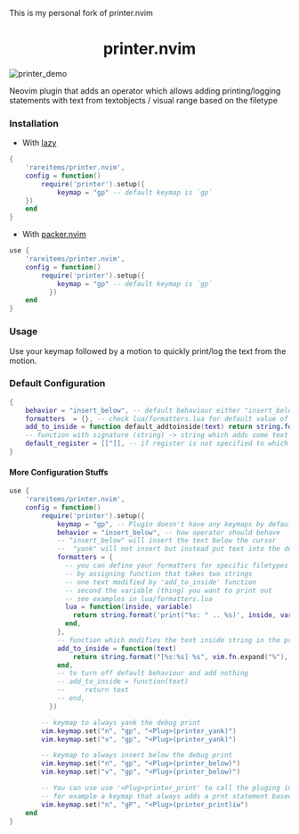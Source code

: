This is my personal fork of printer.nvim
<h1 align="center"> printer.nvim </h1>

![printer_demo](https://user-images.githubusercontent.com/83038443/209416747-4f387f45-2901-4147-8397-bd4ac1fda58b.gif)

Neovim plugin that adds an operator which allows adding printing/logging statements with text from textobjects / visual range based on the filetype

### Installation

- With [lazy](https://github.com/folke/lazy.nvim)

```lua
{
    'rareitems/printer.nvim',
    config = function()
        require('printer').setup({
            keymap = "gp" -- default keymap is `gp`
    })
    end
}
```

- With [packer.nvim](https://github.com/wbthomason/packer.nvim)

```lua
use {
    'rareitems/printer.nvim',
    config = function()
        require('printer').setup({
            keymap = "gp" -- default keymap is `gp`
          })
    end
}
```

### Usage

Use your keymap followed by a motion to quickly print/log the text from the motion.

### Default Configuration

```lua
{
    behavior = "insert_below", -- default behaviour either "insert_below" for inserting the debug print below or "yank" for yanking the debug print
    formatters  = {}, -- check lua/formatters.lua for default value of formatters
    add_to_inside = function default_addtoinside(text) return string.format("[%s:%s] %s", vim.fn.expand("%"), vim.fn.line("."), text) end,
    -- function with signature (string) -> string which adds some text to the string inside print statement by default it adds the filename and line from
    default_register = [["]], -- if register is not specified to which register should "yank" put debug print
}
```

#### More Configuration Stuffs

```lua
use {
    'rareitems/printer.nvim',
    config = function()
        require('printer').setup({
            keymap = "gp", -- Plugin doesn't have any keymaps by default
            behavior = "insert_below", -- how operator should behave
            -- "insert_below" will insert the text below the cursor
            --  "yank" will not insert but instead put text into the default '"' register
            formatters = {
              -- you can define your formatters for specific filetypes
              -- by assigning function that takes two strings
              -- one text modified by 'add_to_inside' function
              -- second the variable (thing) you want to print out
              -- see examples in lua/formatters.lua
              lua = function(inside, variable)
                return string.format('print("%s: " .. %s)', inside, variable)
              end,
            },
            -- function which modifies the text inside string in the print statement, by default it adds the path and line number
            add_to_inside = function(text)
                return string.format("[%s:%s] %s", vim.fn.expand("%"), vim.fn.line("."), text)
            end,
            -- to turn off default behaviour and add nothing
            -- add_to_inside = function(text)
            --     return text
            -- end,
          })

        -- keymap to always yank the debug print
        vim.keymap.set("n", "gp", "<Plug>(printer_yank)")
        vim.keymap.set("v", "gp", "<Plug>(printer_yank)")

        -- keymap to always insert below the debug print
        vim.keymap.set("n", "gp", "<Plug>(printer_below)")
        vim.keymap.set("v", "gp", "<Plug>(printer_below)")

        -- You can use use '<Plug>printer_print' to call the pluging inside more advanced keymaps
        -- for example a keymap that always adds a prnt statement based on 'iw'
        vim.keymap.set("n", "gP", "<Plug>(printer_print)iw")
    end
}
```
